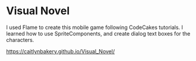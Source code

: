 # Visual Novel

I used Flame to create this mobile game following CodeCakes tutorials. I learned how to use SpriteComponents,
and create dialog text boxes for the characters. 

https://caitlynbakery.github.io/Visual_Novel/